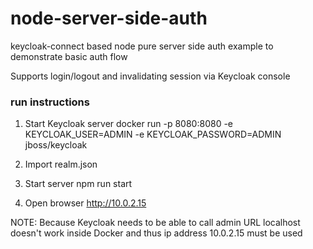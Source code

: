 # node-server-side-auth
keycloak-connect based node pure server side auth example to 
demonstrate basic auth flow

Supports login/logout and invalidating session via Keycloak console

### run instructions

1. Start Keycloak server
    docker run -p 8080:8080 -e KEYCLOAK_USER=ADMIN -e KEYCLOAK_PASSWORD=ADMIN jboss/keycloak

2. Import realm.json

3. Start server
    npm run start

4. Open browser
    http://10.0.2.15

NOTE:
    Because Keycloak needs to be able to call admin URL localhost doesn't work inside
    Docker and thus ip address 10.0.2.15 must be used



